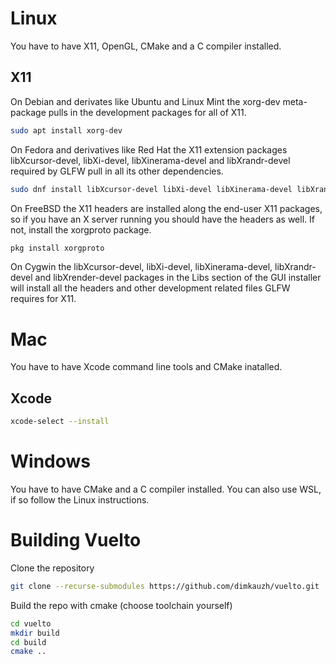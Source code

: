 # Linux
You have to have X11, OpenGL, CMake and a C compiler installed.
## X11
On Debian and derivates like Ubuntu and Linux Mint the xorg-dev meta-package pulls in the development packages for all of X11.
```bash
sudo apt install xorg-dev
```

On Fedora and derivatives like Red Hat the X11 extension packages libXcursor-devel, libXi-devel, libXinerama-devel and libXrandr-devel required by GLFW pull in all its other dependencies.
```bash
sudo dnf install libXcursor-devel libXi-devel libXinerama-devel libXrandr-devel
```

On FreeBSD the X11 headers are installed along the end-user X11 packages, so if you have an X server running you should have the headers as well. If not, install the xorgproto package.
```bash
pkg install xorgproto
```

On Cygwin the libXcursor-devel, libXi-devel, libXinerama-devel, libXrandr-devel and libXrender-devel packages in the Libs section of the GUI installer will install all the headers and other development related files GLFW requires for X11.

# Mac
You have to have Xcode command line tools and CMake inatalled.
## Xcode
```bash
xcode-select --install
```

# Windows
You have to have CMake and a C compiler installed. You can also use WSL, if so follow the Linux instructions.

# Building Vuelto
Clone the repository
```bash
git clone --recurse-submodules https://github.com/dimkauzh/vuelto.git
```
Build the repo with cmake (choose toolchain yourself)
```bash
cd vuelto
mkdir build
cd build
cmake ..
```
